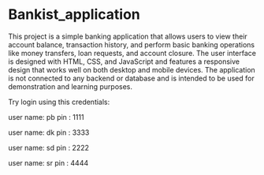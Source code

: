 # Bankist_application

This project is a simple banking application that allows users to view their account balance, transaction history, and perform basic banking operations like money transfers, loan requests, and account closure. The user interface is designed with HTML, CSS, and JavaScript and features a responsive design that works well on both desktop and mobile devices. The application is not connected to any backend or database and is intended to be used for demonstration and learning purposes.

Try login using this credentials:

user name: pb
pin : 1111

user name: dk
pin : 3333

user name: sd
pin : 2222

user name: sr
pin : 4444
